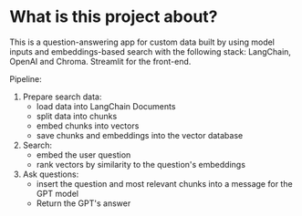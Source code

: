 # What is this project about?
This is a question-answering app for custom data built by using model inputs
and embeddings-based search with the following stack: LangChain, OpenAI and 
Chroma. Streamlit for the front-end. 

Pipeline:
1. Prepare search data:
   - load data into LangChain Documents
   - split data into chunks
   - embed chunks into vectors
   - save chunks and embeddings into the vector database
2. Search: 
    - embed the user question
    - rank vectors by similarity to the question's embeddings
3. Ask questions:
    - insert the question and most relevant chunks into a message for the GPT model
    - Return the GPT's answer
   